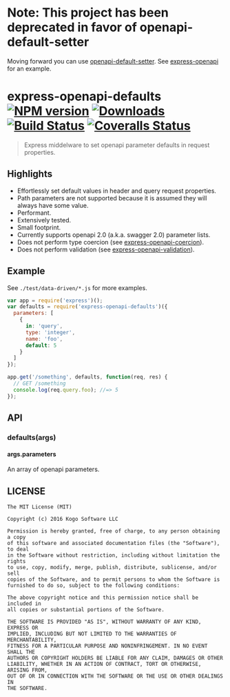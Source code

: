 # Note: This project has been deprecated in favor of openapi-default-setter

Moving forward you can use [openapi-default-setter](https://github.com/kogosoftwarellc/open-api/tree/master/packages/openapi-default-setter).  See [express-openapi](https://github.com/kogosoftwarellc/open-api/tree/master/packages/express-openapi) for an example.

# express-openapi-defaults [![NPM version][npm-image]][npm-url] [![Downloads][downloads-image]][npm-url] [![Build Status][travis-image]][travis-url] [![Coveralls Status][coveralls-image]][coveralls-url]
> Express middelware to set openapi parameter defaults in request properties.

## Highlights

* Effortlessly set default values in header and query request properties.
* Path parameters are not supported because it is assumed they will always have some
value.
* Performant.
* Extensively tested.
* Small footprint.
* Currently supports openapi 2.0 (a.k.a. swagger 2.0) parameter lists.
* Does not perform type coercion (see [express-openapi-coercion](https://github.com/kogosoftwarellc/open-api/tree/master/packages/express-openapi-coercion)).
* Does not perform validation (see [express-openapi-validation](https://github.com/kogosoftwarellc/open-api/tree/master/packages/express-openapi-validation)).

## Example

See `./test/data-driven/*.js` for more examples.

```javascript
var app = require('express')();
var defaults = require('express-openapi-defaults')({
  parameters: [
    {
      in: 'query',
      type: 'integer',
      name: 'foo',
      default: 5
    }
  ]
});

app.get('/something', defaults, function(req, res) {
  // GET /something
  console.log(req.query.foo); //=> 5
});
```

## API

### defaults(args)
#### args.parameters

An array of openapi parameters.

## LICENSE
``````
The MIT License (MIT)

Copyright (c) 2016 Kogo Software LLC

Permission is hereby granted, free of charge, to any person obtaining a copy
of this software and associated documentation files (the "Software"), to deal
in the Software without restriction, including without limitation the rights
to use, copy, modify, merge, publish, distribute, sublicense, and/or sell
copies of the Software, and to permit persons to whom the Software is
furnished to do so, subject to the following conditions:

The above copyright notice and this permission notice shall be included in
all copies or substantial portions of the Software.

THE SOFTWARE IS PROVIDED "AS IS", WITHOUT WARRANTY OF ANY KIND, EXPRESS OR
IMPLIED, INCLUDING BUT NOT LIMITED TO THE WARRANTIES OF MERCHANTABILITY,
FITNESS FOR A PARTICULAR PURPOSE AND NONINFRINGEMENT. IN NO EVENT SHALL THE
AUTHORS OR COPYRIGHT HOLDERS BE LIABLE FOR ANY CLAIM, DAMAGES OR OTHER
LIABILITY, WHETHER IN AN ACTION OF CONTRACT, TORT OR OTHERWISE, ARISING FROM,
OUT OF OR IN CONNECTION WITH THE SOFTWARE OR THE USE OR OTHER DEALINGS IN
THE SOFTWARE.
``````

[downloads-image]: http://img.shields.io/npm/dm/express-openapi-defaults.svg
[npm-url]: https://npmjs.org/package/express-openapi-defaults
[npm-image]: http://img.shields.io/npm/v/express-openapi-defaults.svg

[travis-url]: https://travis-ci.org/kogosoftwarellc/open-api
[travis-image]: http://img.shields.io/travis/kogosoftwarellc/open-api.svg

[coveralls-url]: https://coveralls.io/r/kogosoftwarellc/open-api
[coveralls-image]: http://img.shields.io/coveralls/kogosoftwarellc/open-api/master.svg
